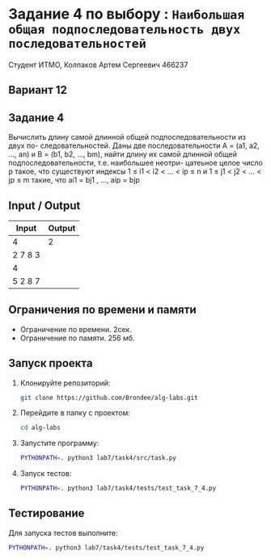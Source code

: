 # Задание 4 по выбору : `Наибольшая общая подпоследовательность двух последовательностей`

Студент ИТМО, Колпаков Артем Сергеевич 466237

## Вариант 12

## Задание 4

Вычислить длину самой длинной общей подпоследовательности из двух по-
следовательностей.
Даны две последовательности A = (a1, a2, ..., an) и B = (b1, b2, ..., bm), найти
длину их самой длинной общей подпоследовательности, т.е. наибольшее неотри-
цатеьное целое число p такое, что существуют индексы 1 ≤ i1 < i2 < ... < ip ≤ n
и 1 ≤ j1 < j2 < ... < jp ≤ m такие, что ai1 = bj1 , ..., aip = bjp

## Input / Output

| Input   | Output |
| ------- | ------ |
| 4       | 2      |
| 2 7 8 3 |
| 4       |
| 5 2 8 7 |

## Ограничения по времени и памяти

- Ограничение по времени. 2сек.
- Ограничение по памяти. 256 мб.

## Запуск проекта

1. Клонируйте репозиторий:
   ```bash
   git clone https://github.com/Brondee/alg-labs.git
   ```
2. Перейдите в папку с проектом:
   ```bash
   cd alg-labs
   ```
3. Запустите программу:

   ```bash
   PYTHONPATH=. python3 lab7/task4/src/task.py
   ```

4. Запуск тестов:

   ```bash
   PYTHONPATH=. python3 lab7/task4/tests/test_task_7_4.py

   ```

## Тестирование

Для запуска тестов выполните:

```bash
PYTHONPATH=. python3 lab7/task4/tests/test_task_7_4.py
```

